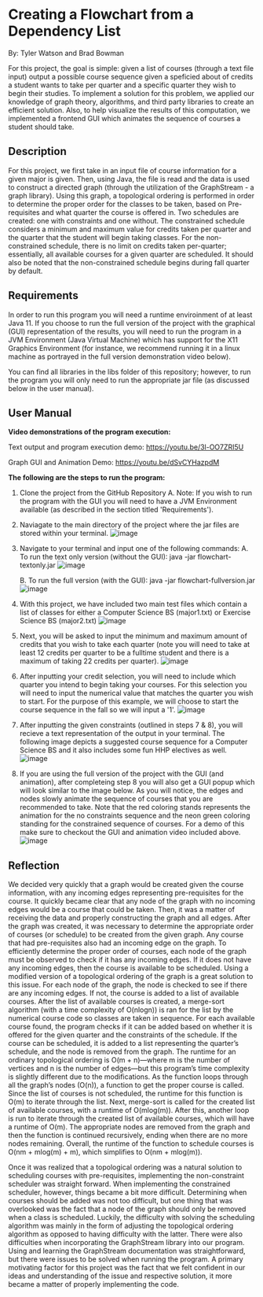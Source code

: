 # Creating a Flowchart from a Dependency List
By: Tyler Watson and Brad Bowman

For this project, the goal is simple: given a list of courses (through a text file input) output a possible course sequence given a speficied about of credits a student wants to take per quarter and a specific quarter they wish to begin their studies. To implement a solution for this problem, we applied our knowledge of graph theory, algorithms, and third party libraries to create an efficient solution. Also, to help visualize the results of this computation, we implemented a frontend GUI which animates the sequence of courses a student should take. 

## Description
For this project, we first take in an input file of course information for a given major is given. Then, using Java, the file is read and the data is used to construct a directed graph (through the utilization of the GraphStream - a graph library). Using this graph, a topological ordering is performed in order to determine the proper order for the classes to be taken, based on Pre-requisites and what quarter the course is offered in. Two schedules are created: one with constraints and one without. The constrained schedule considers a minimum and maximum value for credits taken per quarter and the quarter that the student will begin taking classes. For the non-constrained schedule, there is no limit on credits taken per-quarter; essentially, all available courses for a given quarter are scheduled. It should also be noted that the non-constrained schedule begins during fall quarter by default. 

## Requirements
In order to run this program you will need a runtime enviroinment of at least Java 11. If you choose to run the full version of the project with the graphical (GUI) representation of the results, you will need to run the program in a JVM Environment (Java Virtual Machine) which has support for the X11 Graphics Environment (for instance, we recommend running it in a linux machine as portrayed in the full version demonstration video below).

You can find all libraries in the libs folder of this repository; however, to run the program you will only need to run the appropriate jar file (as discussed below in the user manual).

## User Manual

**Video demonstrations of the program execution:**

Text output and program execution demo: https://youtu.be/3l-OO7ZRI5U

Graph GUI and Animation Demo: https://youtu.be/dSvCYHazpdM

**The following are the steps to run the program:**
1. Clone the project from the GitHub Repository
    A. Note: If you wish to run the program with the GUI you will need to have a JVM Environment available (as described in the section titled 'Requirements').
3. Naviagate to the main directory of the project where the jar files are stored within your terminal.
![image](https://user-images.githubusercontent.com/59585662/159064992-7c0f247b-bae7-4f87-bedc-8c6db5cfce15.png)

4. Navigate to your terminal and input one of the following commands:
    A. To run the text only version (without the GUI): java -jar flowchart-textonly.jar
![image](https://user-images.githubusercontent.com/59585662/159065147-ebda3cd3-0c1e-4d08-bfda-b0f69dac51e1.png)

    B. To run the full version (with the GUI): java -jar flowchart-fullversion.jar
![image](https://user-images.githubusercontent.com/59585662/159065408-774bc9a1-0153-47f3-b7a8-2fbec6d9994d.png)

6. With this project, we have included two main test files which contain a list of classes for either a Computer Science BS (major1.txt) or Exercise Science BS (major2.txt)
![image](https://user-images.githubusercontent.com/59585662/157993971-f0643ef0-9afa-4c04-b897-09526ad46cd8.png)
 
7. Next, you will be asked to input the minimum and maximum amount of credits that you wish to take each quarter (note you will need to take at least 12 credits per quarter to be a fulltime student and there is a maximum of taking 22 credits per quarter).
![image](https://user-images.githubusercontent.com/59585662/157994158-5a638c03-48fa-453d-8911-57f29090dabf.png)

8. After inputting your credit selection, you will need to include which quarter you intend to begin taking your courses. For this selection you will need to input the numerical value that matches the quarter you wish to start. For the purpose of this example, we will choose to start the course sequence in the fall so we will input a '1'.
![image](https://user-images.githubusercontent.com/59585662/157994316-5fb46a25-36fd-4097-b1d1-dfeef027ccd6.png)

8. After inputting the given constraints (outlined in steps 7 & 8), you will recieve a text representation of the output in your terminal. The following image depicts a suggested course sequence for a Computer Science BS and it also includes some fun HHP electives as well.
![image](https://user-images.githubusercontent.com/59585662/157995846-6e95c494-c766-40a4-9675-6cbd4b518d8c.png)

9. If you are using the full version of the project with the GUI (and animation), after completeing step 8 you will also get a GUI popup which will look similar to the image below. As you will notice, the edges and nodes slowly animate the sequence of courses that you are recommended to take. Note that the red coloring stands represents the animation for the no constraints sequence and the neon green coloring standing for the constrained sequence of courses. For a demo of this make sure to checkout the GUI and animation video included above.
![image](https://user-images.githubusercontent.com/59585662/159094619-e1696108-c8d5-48c1-a6fc-aa9167899fc0.png)


## Reflection
We decided very quickly that a graph would be created given the course information, with any incoming edges representing pre-requisites for the course. It quickly became clear that any node of the graph with no incoming edges would be a course that could be taken. Then, it was a matter of receiving the data and properly constructing the graph and all edges. After the graph was created, it was necessary to determine the appropriate order of courses (or schedule) to be created from the given graph. Any course that had pre-requisites also had an incoming edge on the graph. To efficiently determine the proper order of courses, each node of the graph must be observed to check if it has any incoming edges. If it does not have any incoming edges, then the course is available to be scheduled. Using a modified version of a topological ordering of the graph is a great solution to this issue. For each node of the graph, the node is checked to see if there are any incoming edges. If not, the course is added to a list of available courses. After the list of available courses is created, a merge-sort algorithm (with a time complexity of O(nlogn)) is ran for the list by the numerical course code so classes are taken in sequence. For each available course found, the program checks if it can be added based on whether it is offered for the given quarter and the constraints of the schedule. If the course can be scheduled, it is added to a list representing the quarter’s schedule, and the node is removed from the graph. The runtime for an ordinary topological ordering is O(m + n)—where m is the number of vertices and n is the number of edges—but this program’s time complexity is slightly different due to the modifications. As the function loops through all the graph’s nodes (O(n)), a function to get the proper course is called. Since the list of courses is not scheduled, the runtime for this function is O(m) to iterate through the list. Next, merge-sort is called for the created list of available courses, with a runtime of O(mlog(m)). After this, another loop is run to iterate through the created list of available courses, which will have a runtime of O(m). The appropriate nodes are removed from the graph and then the function is continued recursively, ending when there are no more nodes remaining. Overall, the runtime of the function to schedule courses is O(nm + mlog(m) + m), which simplifies to O(nm + mlog(m)). 

Once it was realized that a topological ordering was a natural solution to scheduling courses with pre-requisites, implementing the non-constraint scheduler was straight forward. When implementing the constrained scheduler, however, things became a bit more difficult. Determining when courses should be added was not too difficult, but one thing that was overlooked was the fact that a node of the graph should only be removed when a class is scheduled. Luckily, the difficulty with solving the scheduling algorithm was mainly in the form of adjusting the topological ordering algorithm as opposed to having difficulty with the latter. There were also difficulties when incorporating the GraphStream library into our program. Using and learning the GraphStream documentation was straightforward, but there were issues to be solved when running the program. A primary motivating factor for this project was the fact that we felt confident in our ideas and understanding of the issue and respective solution, it more became a matter of properly implementing the code. 

 






